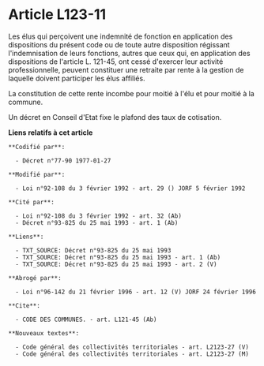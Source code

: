 # Article L123-11

Les élus qui perçoivent une indemnité de fonction en application des dispositions du présent code ou de toute autre
disposition régissant l'indemnisation de leurs fonctions, autres que ceux qui, en application des dispositions de l'article
L. 121-45, ont cessé d'exercer leur activité professionnelle, peuvent constituer une retraite par rente à la gestion de
laquelle doivent participer les élus affiliés.

La constitution de cette rente incombe pour moitié à l'élu et pour moitié à la commune.

Un décret en Conseil d'Etat fixe le plafond des taux de cotisation.

**Liens relatifs à cet article**

	**Codifié par**:

	  - Décret n°77-90 1977-01-27

	**Modifié par**:

	  - Loi n°92-108 du 3 février 1992 - art. 29 () JORF 5 février 1992

	**Cité par**:

	  - Loi n°92-108 du 3 février 1992 - art. 32 (Ab)
	  - Décret n°93-825 du 25 mai 1993 - art. 1 (Ab)

	**Liens**:

	  - TXT_SOURCE: Décret n°93-825 du 25 mai 1993
	  - TXT_SOURCE: Décret n°93-825 du 25 mai 1993 - art. 1 (Ab)
	  - TXT_SOURCE: Décret n°93-825 du 25 mai 1993 - art. 2 (V)

	**Abrogé par**:

	  - Loi n°96-142 du 21 février 1996 - art. 12 (V) JORF 24 février 1996

	**Cite**:

	  - CODE DES COMMUNES. - art. L121-45 (Ab)

	**Nouveaux textes**:

	  - Code général des collectivités territoriales - art. L2123-27 (V)
	  - Code général des collectivités territoriales - art. L2123-27 (M)
